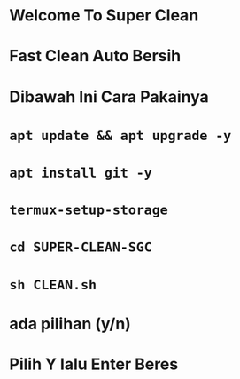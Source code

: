 # Welcome To Super Clean

# Fast Clean Auto Bersih

# Dibawah Ini Cara Pakainya

# ```apt update && apt upgrade -y```

# ```apt install git -y```

# ```termux-setup-storage```

# ```cd SUPER-CLEAN-SGC```

# ```sh CLEAN.sh```

# ada pilihan (y/n)

# Pilih Y lalu Enter Beres
